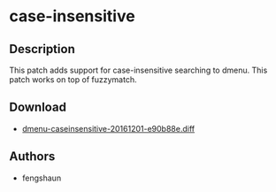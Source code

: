 case-insensitive
================

Description
-----------

This patch adds support for case-insensitive searching to dmenu. This patch
works on top of fuzzymatch.

Download
--------

* [dmenu-caseinsensitive-20161201-e90b88e.diff](dmenu-caseinsensitive-20161201-e90b88e.diff)

Authors
------

* fengshaun
